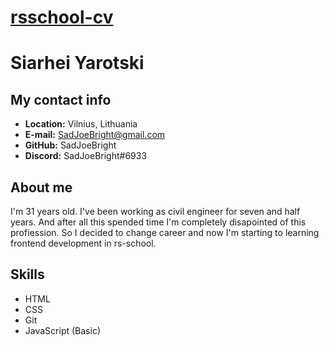 # [rsschool-cv](https://sadjoebright.github.io/rsschool-cv/cv)
# Siarhei Yarotski
## My contact info
- **Location:** Vilnius, Lithuania
- **E-mail:** SadJoeBright@gmail.com
- **GitHub:** SadJoeBright
- **Discord:** SadJoeBright#6933
## About me
I'm 31 years old. I've been working as civil engineer for seven and half years. And after all this spended time I'm completely disapointed of this profiession.
So I decided to change career and now I'm starting to learning frontend development in rs-school.
## Skills
- HTML
- CSS
- Git
- JavaScript (Basic)
